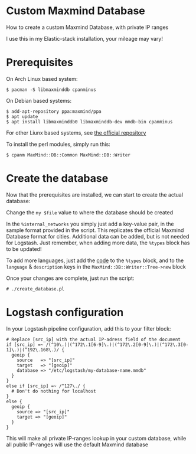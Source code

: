 # Custom Maxmind Database
How to create a custom Maxmind Database, with private IP ranges

I use this in my Elastic-stack installation, your mileage may vary!

# Prerequisites
On Arch Linux based system:
```
$ pacman -S libmaxminddb cpanminus
```

On Debian based systems:
```
$ add-apt-repository ppa:maxmind/ppa
$ apt update
$ apt install libmaxminddb0 libmaxminddb-dev mmdb-bin cpanminus
```

For other Liunx based systems, see [the official repository](https://github.com/maxmind/libmaxminddb)

To install the perl modules, simply run this:
```
$ cpanm MaxMind::DB::Common MaxMind::DB::Writer
```

# Create the database
Now that the prerequisites are installed, we can start to create the actual database:

Change the `my $file` value to where the database should be created

In the `%internal_networks` you simply just add a key-value pair, in the sample format provided in the script. This replicates the official Maxmind Database format for cities. Additional data can be added, but is not needed for Logstash. Just remember, when adding more data, the `%types` block has to be updated!

To add more languages, just add the [code](https://en.wikipedia.org/wiki/ISO_3166-1_alpha-2#Officially_assigned_code_elements) to the `%types` block, and to the `language` & `description` keys in the `MaxMind::DB::Writer::Tree->new` block

Once your changes are complete, just run the script:
```
# ./create_database.pl
```

# Logstash configuration
In your Logstash pipeline configuration, add this to your filter block:
```
# Replace [src_ip] with the actual IP-adress field of the document
if [src_ip] =~ /(^10\.)|(^172\.1[6-9]\.)|(^172\.2[0-9]\.)|(^172\.3[0-1]\.)|(^192\.168\.)/ {
  geoip {
    source   => "[src_ip]"
    target   => "[geoip]"
    database => "/etc/logstash/my-database-name.mmdb"
  }
}
else if [src_ip] =~ /^127\./ {
  # Don't do nothing for localhost
}
else {
  geoip {
    source => "[src_ip]"
    target => "[geoip]"
  }
}
```
This will make all private IP-ranges lookup in your custom database, while all public IP-ranges will use the default Maxmind database